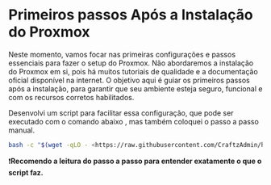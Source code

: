 Primeiros passos Após a Instalação do Proxmox
=============================================

Neste momento, vamos focar nas primeiras configurações e passos essenciais para fazer o setup do Proxmox. Não abordaremos a instalação do Proxmox em si, pois há muitos tutoriais de qualidade e a documentação oficial disponível na internet. O objetivo aqui é guiar os primeiros passos após a instalação, para garantir que seu ambiente esteja seguro, funcional e com os recursos corretos habilitados.

Desenvolvi um script para facilitar essa configuração, que pode ser executado com o comando abaixo , mas também coloquei o passo a passo manual.

```bash
bash -c "$(wget -qLO - <https://raw.githubusercontent.com/CraftzAdmin/homelab/refs/heads/main/scripts/ProxMoxAfterInstall>)"
```

:exclamation:**Recomendo a leitura do passo a passo para entender exatamente o que o script faz.**
